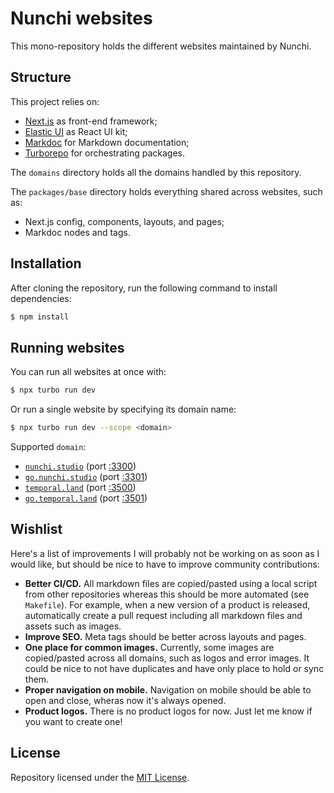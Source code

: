 # Nunchi websites

This mono-repository holds the different websites maintained by Nunchi.

## Structure

This project relies on:
- [Next.js](https://nextjs.org) as front-end framework;
- [Elastic UI](https://eui.elastic.co) as React UI kit;
- [Markdoc](https://markdoc.io) for Markdown documentation;
- [Turborepo](https://turborepo.org) for orchestrating packages.

The `domains` directory holds all the domains handled by this repository.

The `packages/base` directory holds everything shared across websites, such as:
- Next.js config, components, layouts, and pages;
- Markdoc nodes and tags.

## Installation

After cloning the repository, run the following command to install dependencies:
```bash
$ npm install
```

## Running websites

You can run all websites at once with:
```bash
$ npx turbo run dev
```

Or run a single website by specifying its domain name:
```bash
$ npx turbo run dev --scope <domain>
```

Supported `domain`:
- [`nunchi.studio`](https://nunchi.studio) (port [:3300](http://localhost:3300))
- [`go.nunchi.studio`](https://go.nunchi.studio) (port [:3301](http://localhost:3301))
- [`temporal.land`](https://temporal.land) (port [:3500](http://localhost:3500))
- [`go.temporal.land`](https://go.temporal.land) (port [:3501](http://localhost:3501))

## Wishlist

Here's a list of improvements I will probably not be working on as soon as I
would like, but should be nice to have to improve community contributions:

- **Better CI/CD.** All markdown files are copied/pasted using a local script
  from other repositories whereas this should be more automated (see `Makefile`).
  For example, when a new version of a product is released, automatically create
  a pull request including all markdown files and assets such as images.
- **Improve SEO.** Meta tags should be better across layouts and pages.
- **One place for common images.** Currently, some images are copied/pasted
  across all domains, such as logos and error images. It could be nice to not
  have duplicates and have only place to hold or sync them.
- **Proper navigation on mobile.** Navigation on mobile should be able to open
  and close, wheras now it's always opened.
- **Product logos.** There is no product logos for now. Just let me know if you
  want to create one!

## License

Repository licensed under the [MIT License](./LICENSE.md).
